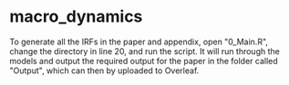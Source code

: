 # macro_dynamics
To generate all the IRFs in the paper and appendix, open "0_Main.R", change the directory in line 20, and run the script. 
It will run through the models and output the required output for the paper in the folder called "Output", which can then by uploaded to Overleaf.
